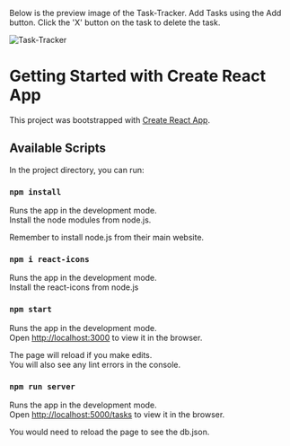 Below is the preview image of the Task-Tracker. Add Tasks using the Add button. Click the 'X' button on the task to delete the task.

![Task-Tracker](https://user-images.githubusercontent.com/64706364/122359515-32d12000-cf88-11eb-9e2b-80306538cbd8.png)


# Getting Started with Create React App

This project was bootstrapped with [Create React App](https://github.com/facebook/create-react-app).

## Available Scripts

In the project directory, you can run:

### `npm install`

Runs the app in the development mode.\
Install the node modules from node.js.

Remember to install node.js from their main website.

### `npm i react-icons`

Runs the app in the development mode.\
Install the react-icons from node.js

### `npm start`

Runs the app in the development mode.\
Open [http://localhost:3000](http://localhost:3000) to view it in the browser.

The page will reload if you make edits.\
You will also see any lint errors in the console.

### `npm run server`

Runs the app in the development mode.\
Open [http://localhost:5000/tasks](http://localhost:5000/tasks) to view it in the browser.

You would need to reload the page to see the db.json.
